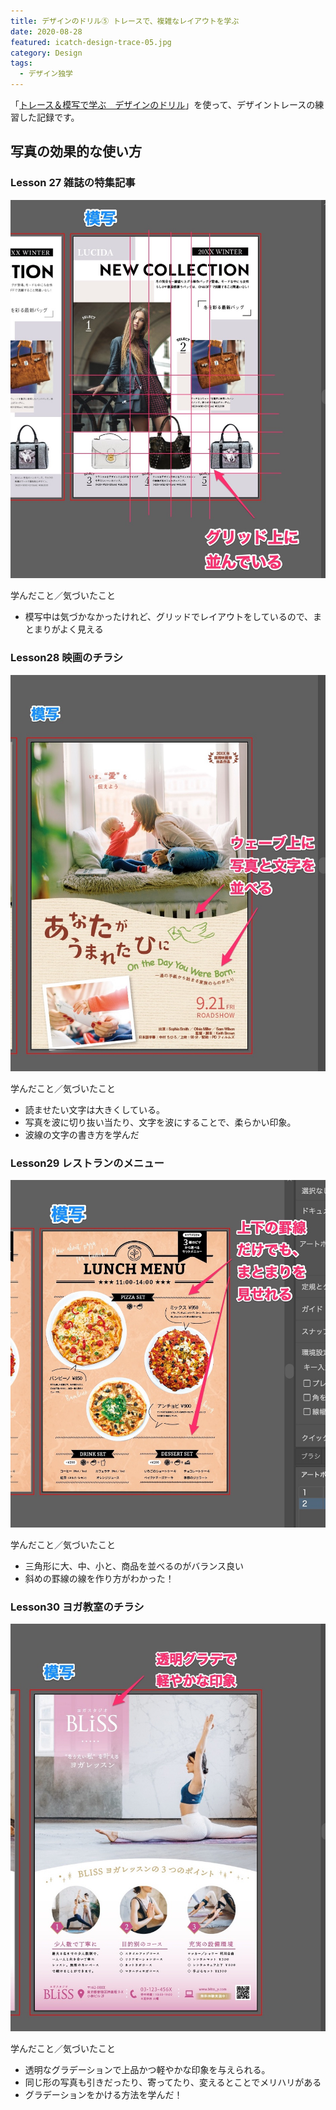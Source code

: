 ```yaml
---
title: デザインのドリル⑤ トレースで、複雑なレイアウトを学ぶ
date: 2020-08-28
featured: icatch-design-trace-05.jpg
category: Design
tags:
  - デザイン独学
---
```


「<a href="https://amzn.to/34u9ts6" target="_blank" rel="nofollow">トレース＆模写で学ぶ　デザインのドリル</a>」を使って、デザイントレースの練習した記録です。

## 写真の効果的な使い方

### Lesson 27 雑誌の特集記事

![演習２７雑誌の特集記事](ss-trace-27.jpg)

学んだこと／気づいたこと

* 模写中は気づかなかったけれど、グリッドでレイアウトをしているので、まとまりがよく見える

### Lesson28 映画のチラシ

![演習２８映画のチラシ](ss-trace-28.jpg)

学んだこと／気づいたこと

* 読ませたい文字は大きくしている。
* 写真を波に切り抜い当たり、文字を波にすることで、柔らかい印象。
* 波線の文字の書き方を学んだ

### Lesson29 レストランのメニュー

![演習２９レストランのメニュー](ss-trace-29.jpg)

学んだこと／気づいたこと

* 三角形に大、中、小と、商品を並べるのがバランス良い
* 斜めの罫線の線を作り方がわかった！


### Lesson30 ヨガ教室のチラシ

![演習３０ヨガ教室のチラシ](ss-trace-30.jpg)

学んだこと／気づいたこと

* 透明なグラデーションで上品かつ軽やかな印象を与えられる。
* 同じ形の写真も引きだったり、寄ってたり、変えるとことでメリハリがある
* グラデーションをかける方法を学んだ！
